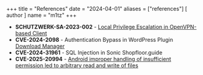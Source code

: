 +++
title = "References"
date = "2024-04-01"
aliases = ["references"]
[ author ]
  name = "m1tz"
+++

- **SCHUTZWERK-SA-2023-002** - [Local Privilege Escalation in OpenVPN-based Client](https://www.schutzwerk.com/blog/schutzwerk-sa-2023-002/)
- **CVE-2024-2098** - Authentication Bypass in WordPress Plugin [Download Manager](https://de.wordpress.org/plugins/download-manager/)
- **CVE-2024-31961** - SQL Injection in Sonic Shopfloor.guide
- **CVE-2025-20994** - [Android improper handling of insufficient permission led to arbitrary read and write of files](https://nvd.nist.gov/vuln/detail/CVE-2025-20994)
